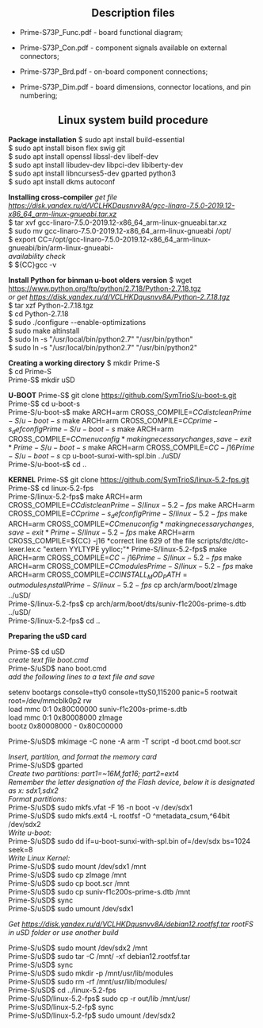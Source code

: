 <h2 align="center">Description files</h2>

- Prime-S73P_Func.pdf - board functional diagram;

- Prime-S73P_Con.pdf - component signals available on external connectors;

- Prime-S73P_Brd.pdf - on-board component connections;

- Prime-S73P_Dim.pdf - board dimensions, connector locations, and pin numbering;

<h2 align="center">Linux system build procedure</h2>

**Package installation**
$ sudo apt install build-essential  
$ sudo apt install bison flex swig git  
$ sudo apt install openssl libssl-dev libelf-dev  
$ sudo apt install libudev-dev libpci-dev libiberty-dev  
$ sudo apt install libncurses5-dev gparted python3  
$ sudo apt install dkms autoconf  

**Installing cross-compiler**
*get file https://disk.yandex.ru/d/VCLHKDqusnvv8A/gcc-linaro-7.5.0-2019.12-x86_64_arm-linux-gnueabi.tar.xz*  
$ tar xvf gcc-linaro-7.5.0-2019.12-x86_64_arm-linux-gnueabi.tar.xz  
$ sudo mv gcc-linaro-7.5.0-2019.12-x86_64_arm-linux-gnueabi /opt/  
$ export CC=/opt/gcc-linaro-7.5.0-2019.12-x86_64_arm-linux-gnueabi/bin/arm-linux-gnueabi-  
*availability check*  
$ ${CC}gcc -v  

**Install Python for binman u-boot olders version**
$ wget https://www.python.org/ftp/python/2.7.18/Python-2.7.18.tgz  
*or get https://disk.yandex.ru/d/VCLHKDqusnvv8A/Python-2.7.18.tgz*  
$ tar xzf Python-2.7.18.tgz  
$ cd Python-2.7.18  
$ sudo ./configure --enable-optimizations  
$ sudo make altinstall  
$ sudo ln -s "/usr/local/bin/python2.7" "/usr/bin/python"  
$ sudo ln -s "/usr/local/bin/python2.7" "/usr/bin/python2"  

**Creating a working directory**
$ mkdir Prime-S  
$ cd Prime-S  
Prime-S$ mkdir uSD  

**U-BOOT**
Prime-S$ git clone https://github.com/SymTrioS/u-boot-s.git  
Prime-S$ cd u-boot-s  
Prime-S/u-boot-s$ make ARCH=arm CROSS_COMPILE=${CC} distclean  
Prime-S/u-boot-s$ make ARCH=arm CROSS_COMPILE=${CC} prime-s_defconfig  
Prime-S/u-boot-s$ make ARCH=arm CROSS_COMPILE=${CC} menuconfig  
*making necessary changes, save-exit*  
Prime-S/u-boot-s$ make ARCH=arm CROSS_COMPILE=${CC} -j16  
Prime-S/u-boot-s$ cp u-boot-sunxi-with-spl.bin ../uSD/  
Prime-S/u-boot-s$ cd ..  

**KERNEL**
Prime-S$ git clone https://github.com/SymTrioS/linux-5.2-fps.git  
Prime-S$ cd linux-5.2-fps  
Prime-S/linux-5.2-fps$ make ARCH=arm CROSS_COMPILE=${CC} distclean  
Prime-S/linux-5.2-fps$ make ARCH=arm CROSS_COMPILE=${CC} prime-s_defconfig  
Prime-S/linux-5.2-fps$ make ARCH=arm CROSS_COMPILE=${CC} menuconfig  
*making necessary changes, save-exit*  
Prime-S/linux-5.2-fps$ make ARCH=arm CROSS_COMPILE=${CC} -j16  
*correct line 629 of the file scripts/dtc/dtc-lexer.lex.c "extern YYLTYPE yylloc;"*  
Prime-S/linux-5.2-fps$ make ARCH=arm CROSS_COMPILE=${CC} -j16  
Prime-S/linux-5.2-fps$ make ARCH=arm CROSS_COMPILE=${CC} modules  
Prime-S/linux-5.2-fps$ make ARCH=arm CROSS_COMPILE=${CC} INSTALL_MOD_PATH=out modules_install  
Prime-S/linux-5.2-fps$ cp arch/arm/boot/zImage ../uSD/  
Prime-S/linux-5.2-fps$ cp arch/arm/boot/dts/suniv-f1c200s-prime-s.dtb ../uSD/  
Prime-S/linux-5.2-fps$ cd ..  

**Preparing the uSD card**

Prime-S$ cd uSD  
*create text file boot.cmd*  
Prime-S/uSD$ nano boot.cmd  
*add the following lines to a text file and save*  

setenv bootargs console=tty0 console=ttyS0,115200 panic=5 rootwait root=/dev/mmcblk0p2 rw  
load mmc 0:1 0x80C00000 suniv-f1c200s-prime-s.dtb  
load mmc 0:1 0x80008000 zImage  
bootz 0x80008000 - 0x80C00000  

Prime-S/uSD$ mkimage -C none -A arm -T script -d boot.cmd boot.scr  

*Insert, partition, and format the memory card*  
Prime-S/uSD$ gparted  
*Create two partitions: part1=~16M,fat16; part2=ext4*  
*Remember the letter designation of the Flash device, below it is designated as x: sdx1,sdx2*  
*Format partitions:*  
Prime-S/uSD$ sudo mkfs.vfat -F 16 -n boot -v /dev/sdx1  
Prime-S/uSD$ sudo mkfs.ext4 -L rootfsf -O ^metadata_csum,^64bit /dev/sdx2  
*Write u-boot:*  
Prime-S/uSD$ sudo dd if=u-boot-sunxi-with-spl.bin of=/dev/sdx bs=1024 seek=8  
*Write Linux Kernel:*  
Prime-S/uSD$ sudo mount /dev/sdx1 /mnt  
Prime-S/uSD$ sudo cp zImage /mnt  
Prime-S/uSD$ sudo cp boot.scr /mnt  
Prime-S/uSD$ sudo cp suniv-f1c200s-prime-s.dtb /mnt  
Prime-S/uSD$ sync  
Prime-S/uSD$ sudo umount /dev/sdx1  

*Get https://disk.yandex.ru/d/VCLHKDqusnvv8A/debian12.rootfsf.tar rootFS in uSD folder or use another build*  

Prime-S/uSD$ sudo mount /dev/sdx2 /mnt  
Prime-S/uSD$ sudo tar -C /mnt/ -xf debian12.rootfsf.tar  
Prime-S/uSD$ sync  
Prime-S/uSD$ sudo mkdir -p /mnt/usr/lib/modules  
Prime-S/uSD$ sudo rm -rf /mnt/usr/lib/modules/  
Prime-S/uSD$ cd ../linux-5.2-fps  
Prime-S/uSD/linux-5.2-fps$ sudo cp -r out/lib /mnt/usr/  
Prime-S/uSD/linux-5.2-fp$ sync  
Prime-S/uSD/linux-5.2-fp$ sudo umount /dev/sdx2  

